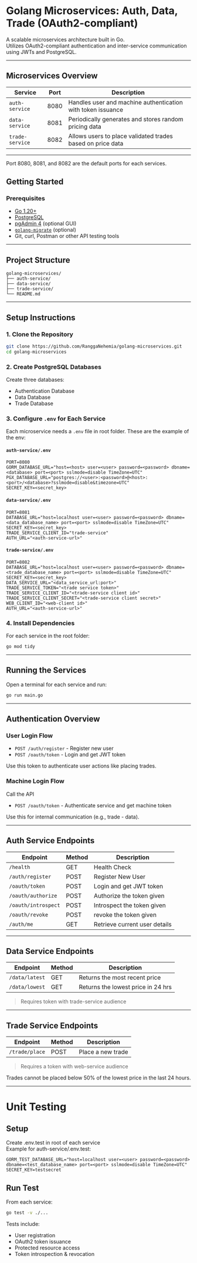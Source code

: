 # Golang Microservices: Auth, Data, Trade (OAuth2-compliant)

A scalable microservices architecture built in Go.\
Utilizes OAuth2-compliant authentication and inter-service communication using JWTs and PostgreSQL.

---

## Microservices Overview

| Service         | Port | Description                                                 |
| --------------- | ---- | ----------------------------------------------------------- |
| `auth-service`  | 8080 | Handles user and machine authentication with token issuance |
| `data-service`  | 8081 | Periodically generates and stores random pricing data       |
| `trade-service` | 8082 | Allows users to place validated trades based on price data  |

---

Port 8080, 8081, and 8082 are the default ports for each services.

## Getting Started

### Prerequisites

- [Go 1.20+](https://go.dev/dl/)
- [PostgreSQL](https://www.postgresql.org/)
- [pgAdmin 4](https://www.pgadmin.org/) (optional GUI)
- [`golang-migrate`](https://github.com/golang-migrate/migrate) (optional)
- Git, curl, Postman or other API testing tools

---

## Project Structure

```
golang-microservices/
├── auth-service/
├── data-service/
├── trade-service/
└── README.md
```

---

## Setup Instructions

### 1. Clone the Repository

```bash
git clone https://github.com/RanggaNehemia/golang-microservices.git
cd golang-microservices
```

### 2. Create PostgreSQL Databases

Create three databases:

- Authentication Database
- Data Database
- Trade Database

### 3. Configure `.env` for Each Service

Each microservice needs a `.env` file in root folder.
These are the example of the env:

#### `auth-service/.env`

```env
PORT=8080
GORM_DATABASE_URL="host=<host> user=<user> password=<password> dbname=<database> port=<port> sslmode=disable TimeZone=UTC"
PGX_DATABASE_URL="postgres://<user>:<password>@<host>:<port>/<database>?sslmode=disable&timezone=UTC"
SECRET_KEY=<secret_key>
```

#### `data-service/.env`

```env
PORT=8081
DATABASE_URL="host=localhost user=<user> password=<password> dbname=<data_database_name> port=<port> sslmode=disable TimeZone=UTC"
SECRET_KEY=<secret_key>
TRADE_SERVICE_CLIENT_ID="trade-service"
AUTH_URL="<auth-service-url>"
```

#### `trade-service/.env`

```env
PORT=8082
DATABASE_URL="host=localhost user=<user> password=<password> dbname=<trade_database_name> port=<port> sslmode=disable TimeZone=UTC"
SECRET_KEY=<secret_key>
DATA_SERVICE_URL="<data_service_url:port>"
TRADE_SERVICE_TOKEN="<trade service token>"
TRADE_SERVICE_CLIENT_ID="<trade-service client id>"
TRADE_SERVICE_CLIENT_SECRET="<trade-service client secret>"
WEB_CLIENT_ID="<web-client id>"
AUTH_URL="<auth-service-url>"
```

### 4. Install Dependencies

For each service in the root folder:

```bash
go mod tidy
```

---

## Running the Services

Open a terminal for each service and run:

```bash
go run main.go
```

---

## Authentication Overview

### User Login Flow

- `POST /auth/register` - Register new user
- `POST /oauth/token` - Login and get JWT token

Use this token to authenticate user actions like placing trades.

### Machine Login Flow

Call the API

- `POST /oauth/token` - Authenticate service and get machine token

Use this for internal communication (e.g., trade - data).

---

## Auth Service Endpoints

| Endpoint            | Method | Description                   |
| ------------------- | ------ | ----------------------------- |
| `/health`           | GET    | Health Check                  |
| `/auth/register`    | POST   | Register New User             |
| `/oauth/token`      | POST   | Login and get JWT token       |
| `/oauth/authorize`  | POST   | Authorize the token given     |
| `/oauth/introspect` | POST   | Introspect the token given    |
| `/oauth/revoke`     | POST   | revoke the token given        |
| `/auth/me`          | GET    | Retrieve current user details |

---

## Data Service Endpoints

| Endpoint       | Method | Description                        |
| -------------- | ------ | ---------------------------------- |
| `/data/latest` | GET    | Returns the most recent price      |
| `/data/lowest` | GET    | Returns the lowest price in 24 hrs |

> Requires token with trade-service audience

---

## Trade Service Endpoints

| Endpoint       | Method | Description       |
| -------------- | ------ | ----------------- |
| `/trade/place` | POST   | Place a new trade |

> Requires a token with web-service audience

Trades cannot be placed below 50% of the lowest price in the last 24 hours.

---

# Unit Testing
## Setup
Create .env.test in root of each service \
Example for auth-service/.env.test:
```env
GORM_TEST_DATABASE_URL="host=localhost user=<user> password=<password> dbname=<test_database_name> port=<port> sslmode=disable TimeZone=UTC"
SECRET_KEY=testsecret
```

## Run Test
From each service:
```bash
go test -v ./...

```
Tests include:
- User registration
- OAuth2 token issuance
- Protected resource access
- Token introspection & revocation